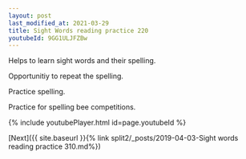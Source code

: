 ```yaml
---
layout: post
last_modified_at: 2021-03-29
title: Sight Words reading practice 220
youtubeId: 9GG1ULJFZBw
---
```

 
 
Helps to learn sight words and their spelling.

Opportunitiy to repeat the spelling. 

Practice spelling. 
 
Practice for spelling bee competitions. 
 
{% include youtubePlayer.html id=page.youtubeId %}
 
 

[Next]({{ site.baseurl }}{% link  split2/_posts/2019-04-03-Sight words reading practice 310.md%})
 

